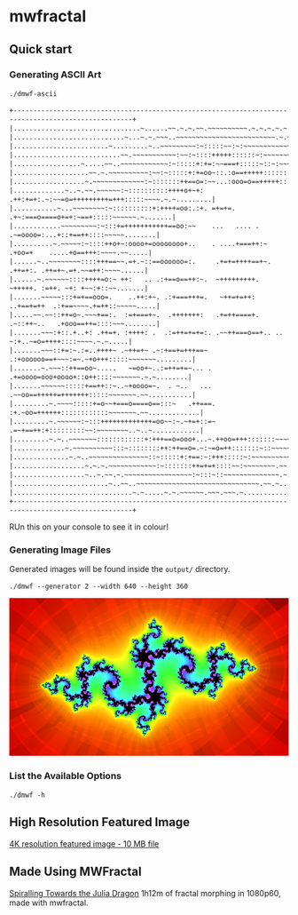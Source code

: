 # mwfractal

## Quick start
### Generating ASCII Art
```shell
./dmwf-ascii
```
```text
+----------------------------------------------------------------------------------------------------+
|................................~......~~.~.~.~~.~~~~~~~~~~.~.~.~.~.~..~............................|
|............................~...~.~.~~~..~~~~~~~~~~~~~~~~~~~~~~~~~.~.~.~.~.~~.......................|
|........................~.........~..~~~~~~~~~:~:::::~~:~:~~~~~~~~~~~~~.~.~...~.~...................|
|...........................~~.~~~~~~~~~~~:~~:~::::+++++::::::~:~~~~~~~~~~~~~~~...~..................|
|.................~.....~~..~~~~~~~~~~~~:~:::::+:+=:~~===+:::::~::~:~~~:~~~~~~~~~~~..~...............|
|...................~~.~.~~~~~~~~~~:~~:~:::::+:+=oo~::.:o==+++++::::::::~~::~~~~~~~~~.~.~............|
|..................~.~~~~~~~~~~~~~:~:::::::++==o=:~~...:ooo=o==+++++:::::::::::::~~~~~~~~.~..........|
|.............~..~.~~.~~~~~~:~::::::::::++++o+~+: .++:+=+:.~:~~=o=+++++++++=+++:::::~~~~.~.~.........|
|...........~...~~~~~~~~:~::::::::::+:++++=oo:.:+. =+=+=.   .+~:===o====o+=+:~==+:::::~~~~~~.~.......|
|............~~~~~~~~~:~:::+=+++++++++++==oo:~~    ...   .... . .~=oooo=:...+::+==++::::~~~~~........|
|..........~.~~~~~:~::::++o+~:oooo+=oooooooo+..    . ....+===++:~ .+oo=+    .....+o==+++:~~~~.~~.....|
|......~..~~~~~~~~::::+++==~~.=+.~::==oooooo=:.     .+=+=++++==+~. .++=+:. .++=+~.=+.~~=++:~~~~......|
|......~.~~~~~~::::++++=o:~ ++:   .. .:+==o==++:~.  ~+++++++++.    ~+++++. :=++. ~+: +~~:+::~~.......|
|.......~~~~~:::+=+==ooo=.    ..++:+~. .:+===+++=.   ~++=+=++:  ..+==+=++  .:+==~~~~.+=++::~~~~~.....|
|.....~~.~~::++=o~.~~~+==:.  :=+===+~.  .+++++++:   .+=++====+. .~::++~..   .+ooo==++=::::~~~........|
|.......~~~:+::.+..+: .++=+. :++++: .  .:=++=+=+=:. .~~++===o==+.. ..  ~:+..~=o=++++::::~~~~.~.~.....|
|.......~~~::+=:~.:=..++++~ .~++=+~ .~:+==+=+++==~     .:+oooooo==+~~~:=~.~+o+++:::::~~~~~~~.........|
|.......~.~~~::++==oo~.....   ~=oo+~..:=++=+=~... .     .+=oooo=ooo+oooo+::o++::::~~~~~~~.~.~........|
|.......~~~~~~:::::+==++::~..~+oooo=~.  . ~..   ...    .~~oo==+++++=+++++++:::::~~~~~~~.~~...........|
|.........~.~~~~:::::+=o~~+===o====o==:::~   .++===. :+.~oo=++++++::::::::::::~~~~~~~.~~.............|
|.........~.~~~~~~:~:::+++++++++++++=oo~~:~.~+=+::=~ .=~+==++:+:::::::::~~:~~~~~~~~..~..~............|
|.........~.~..~~~~~~~::::::::::::+:+++==o=ooo+...~.++oo=+++:::::::~~~~~~~~~~~~~~~~.~................|
|.............~.~~~~~~~~~~:::~::::::::++:++==o=.~:~=o=++:::::::~::~~~~~~~~~~~~~..~...................|
|..............~.~..~~~~~~~~~~~~~~~::~:::::+:+==:~:+++:::::~:~~~~~~~~~~~~~..~...~..~.................|
|..................~.~.~.~~~~~~~~~~~~:~:::::::++=+=+::::~~:~~~~~~~~.~~..~.~.~........................|
|..................~..~.~~.~.~~~~~~~~~~~~~~~~~:~:::~::~~~~~~~~~~~~~~.~.~.~...........................|
|........................~..~~..~~~~~~~~~~~~~~~~~~~~~~~~~~~~~~~.~~.~...~.............................|
|..............................~.~.....~.~.~~~~~~.~~~.~~~.~..........................................|
+----------------------------------------------------------------------------------------------------+
```
RUn this on your console to see it in colour!

### Generating Image Files
Generated images will be found inside the `output/` directory.
```shell
./dmwf --generator 2 --width 640 --height 360
```
![Darts!](samples/fractal-cl%284%29_g%281%29_c%28-0.835,-0.2321%29_dp%280.00625,0.00625%29_i%2832%29_s%284,2.25%29_o%280,0%29.png)

### List the Available Options
```shell
./dmwf -h
```

## High Resolution Featured Image ###
[4K resolution featured image - 10 MB file](samples/fractal-cl%284%29_g%281%29_c%28-0.835,-0.2321%29_dp%280.00104167,0.00104167%29_i%2832%29_s%284,2.25%29_o%280,0%29.png)

## Made Using MWFractal ###
[Spiralling Towards the Julia Dragon](https://youtu.be/pL7BMrcrl_k)
1h12m of fractal morphing in 1080p60, made with mwfractal. 
